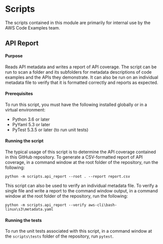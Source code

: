 <!--Copyright Amazon.com, Inc. or its affiliates. All Rights Reserved.

This file is licensed under the Apache License, Version 2.0 (the "License").
You may not use this file except in compliance with the License. 
The full license text is provided in the LICENSE file accompanying this repository.

This file is distributed on an "AS IS" BASIS, WITHOUT WARRANTIES OR 
CONDITIONS OF ANY KIND, either express or implied. See the License for the 
specific language governing permissions and limitations under the License.
-->
# Scripts

The scripts contained in this module are primarily for internal use by the AWS
Code Examples team.

## API Report

#### Purpose

Reads API metadata and writes a report of API coverage. The script can be run to 
scan a folder and its subfolders for metadata descriptions of code examples and 
the APIs they demonstrate. It can also be run on an individual metadata file to
verify that it is formatted correctly and reports as expected.

#### Prerequisites

To run this script, you must have the following installed globally or in a virtual
environment:
 
* Python 3.6 or later
* PyYaml 5.3 or later
* PyTest 5.3.5 or later (to run unit tests)

#### Running the script

The typical usage of this script is to determine the API coverage contained in this
GitHub repository. To generate a CSV-formatted report of API coverage, in a command
window at the root folder of the repository, run the following:

```
python -m scripts.api_report --root . --report report.csv
``` 

This script can also be used to verify an individual metadata file. To verify a
single file and write a report to the command window output, in a command window at
the root folder of the repository, run the following:

```
python -m scripts.api_report --verify aws-cli\bash-linux\s3\metadata.yaml
``` 

#### Running the tests

To run the unit tests associated with this script, in a command window at the 
`scripts\tests` folder of the repository, run `pytest`.
